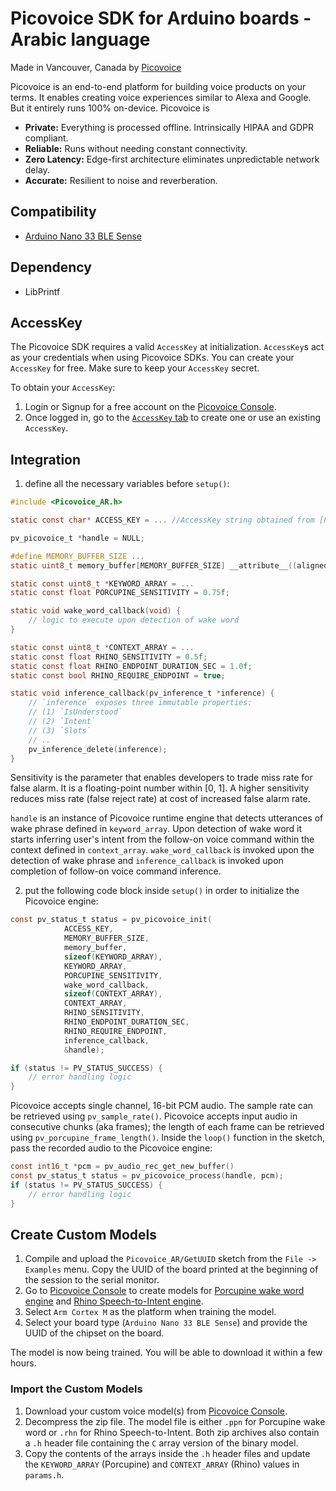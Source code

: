 # Picovoice SDK for Arduino boards - Arabic language

Made in Vancouver, Canada by [Picovoice](https://picovoice.ai)

Picovoice is an end-to-end platform for building voice products on your terms. It enables creating voice experiences
similar to Alexa and Google. But it entirely runs 100% on-device. Picovoice is

- **Private:** Everything is processed offline. Intrinsically HIPAA and GDPR compliant.
- **Reliable:** Runs without needing constant connectivity.
- **Zero Latency:** Edge-first architecture eliminates unpredictable network delay.
- **Accurate:** Resilient to noise and reverberation.

## Compatibility

- [Arduino Nano 33 BLE Sense](https://docs.arduino.cc/hardware/nano-33-ble)

## Dependency

- LibPrintf

## AccessKey

The Picovoice SDK requires a valid `AccessKey` at initialization. `AccessKey`s act as your credentials when using
Picovoice SDKs.
You can create your `AccessKey` for free. Make sure to keep your `AccessKey` secret.

To obtain your `AccessKey`:

1. Login or Signup for a free account on the [Picovoice Console](https://picovoice.ai/console/).
2. Once logged in, go to the [`AccessKey` tab](https://console.picovoice.ai/access_key) to create one or use an
   existing `AccessKey`.

## Integration

1. define all the necessary variables before `setup()`:

```c
#include <Picovoice_AR.h>

static const char* ACCESS_KEY = ... //AccessKey string obtained from [Picovoice Console](https://picovoice.ai/console/)

pv_picovoice_t *handle = NULL;

#define MEMORY_BUFFER_SIZE ...
static uint8_t memory_buffer[MEMORY_BUFFER_SIZE] __attribute__((aligned(16));

static const uint8_t *KEYWORD_ARRAY = ...
static const float PORCUPINE_SENSITIVITY = 0.75f;

static void wake_word_callback(void) {
    // logic to execute upon detection of wake word
}

static const uint8_t *CONTEXT_ARRAY = ...
static const float RHINO_SENSITIVITY = 0.5f;
static const float RHINO_ENDPOINT_DURATION_SEC = 1.0f;
static const bool RHINO_REQUIRE_ENDPOINT = true;

static void inference_callback(pv_inference_t *inference) {
    // `inference` exposes three immutable properties:
    // (1) `IsUnderstood`
    // (2) `Intent`
    // (3) `Slots`
    // ..
    pv_inference_delete(inference);
}
```

Sensitivity is the parameter that enables developers to trade miss rate for false alarm. It is a floating-point number
within [0, 1]. A higher sensitivity reduces miss rate (false reject rate) at cost of increased false alarm rate.

`handle` is an instance of Picovoice runtime engine that detects utterances of wake phrase defined in `keyword_array`.
Upon detection of wake word it starts inferring user's intent from the follow-on voice command within the context
defined in `context_array`. `wake_word_callback` is invoked upon the detection of wake phrase and `inference_callback`
is invoked upon completion of follow-on voice command inference.

2. put the following code block inside `setup()` in order to initialize the Picovoice engine:

```c
const pv_status_t status = pv_picovoice_init(
            ACCESS_KEY,
            MEMORY_BUFFER_SIZE,
            memory_buffer,
            sizeof(KEYWORD_ARRAY),
            KEYWORD_ARRAY,
            PORCUPINE_SENSITIVITY,
            wake_word_callback,
            sizeof(CONTEXT_ARRAY),
            CONTEXT_ARRAY,
            RHINO_SENSITIVITY,
            RHINO_ENDPOINT_DURATION_SEC,
            RHINO_REQUIRE_ENDPOINT,
            inference_callback,
            &handle);

if (status != PV_STATUS_SUCCESS) {
    // error handling logic
}
```

Picovoice accepts single channel, 16-bit PCM audio. The sample rate can be retrieved using `pv_sample_rate()`. Picovoice
accepts input audio in consecutive chunks (aka frames); the length of each frame can be retrieved
using `pv_porcupine_frame_length()`. Inside the `loop()` function in the sketch, pass the recorded audio to the
Picovoice engine:

```c
const int16_t *pcm = pv_audio_rec_get_new_buffer()
const pv_status_t status = pv_picovoice_process(handle, pcm);
if (status != PV_STATUS_SUCCESS) {
    // error handling logic
}
```

## Create Custom Models

1. Compile and upload the `Picovoice_AR/GetUUID` sketch from the `File -> Examples` menu. Copy the UUID of the board
   printed at the beginning of the session to the serial monitor.
2. Go to [Picovoice Console](https://console.picovoice.ai/) to create models
   for [Porcupine wake word engine](https://picovoice.ai/docs/quick-start/console-porcupine/)
   and [Rhino Speech-to-Intent engine](https://picovoice.ai/docs/quick-start/console-rhino/).
3. Select `Arm Cortex M` as the platform when training the model.
4. Select your board type (`Arduino Nano 33 BLE Sense`) and provide the UUID of the chipset on
   the board.

The model is now being trained. You will be able to download it within a few hours.

### Import the Custom Models

1. Download your custom voice model(s) from [Picovoice Console](https://console.picovoice.ai/).
2. Decompress the zip file. The model file is either `.ppn` for Porcupine wake word or `.rhn` for Rhino
   Speech-to-Intent. Both zip archives also contain a `.h` header file containing the `C` array version of the binary
   model.
3. Copy the contents of the arrays inside the `.h` header files and update the `KEYWORD_ARRAY` (Porcupine)
   and `CONTEXT_ARRAY` (Rhino) values in `params.h`.
